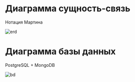# Диаграмма сущность-связь
Нотация Мартина </br>


![erd](https://github.com/DenisovaM/uml-pm/blob/pics/erdiagram.png)

# Диаграмма базы данных
PostgreSQL + MongoDB

![bd](https://github.com/DenisovaM/uml-pm/blob/pics/bddiagram.png)
